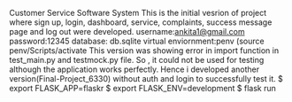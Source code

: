 Customer Service Software System This is the initial vesrion of project where sign up, login, dashboard, service, complaints, success message page and log out were developed. 
username:ankita1@gmail.com password:12345
database: db.sqlite
virtual enviornment:penv (source penv/Scripts/activate
This version was showing error in import function in test_main.py and testmock.py file. So , it could not be used for testing although the application works perfectly.
Hence i developed another version(Final-Project_6330) without auth and login to successfully test it.
$ export FLASK_APP=flaskr
$ export FLASK_ENV=development
$ flask run
